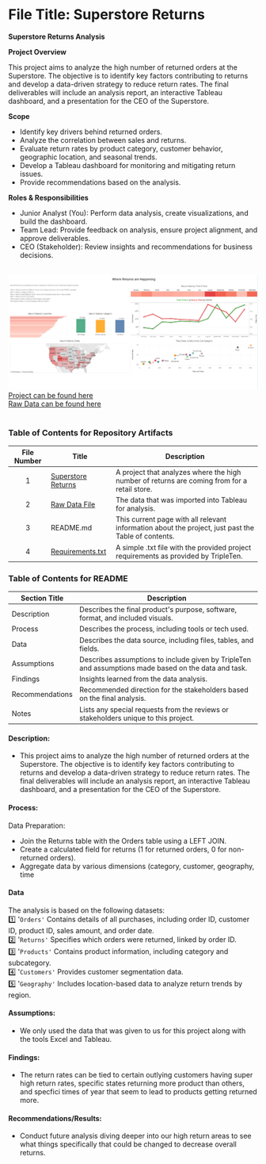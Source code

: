 # File Title: Superstore Returns  

**Superstore Returns Analysis**

**Project Overview**

This project aims to analyze the high number of returned orders at the Superstore. The objective is to identify key factors contributing to returns and develop a data-driven strategy to reduce return rates. The final deliverables will include an analysis report, an interactive Tableau dashboard, and a presentation for the CEO of the Superstore.

**Scope**

- Identify key drivers behind returned orders.
- Analyze the correlation between sales and returns.
- Evaluate return rates by product category, customer behavior, geographic location, and seasonal trends.
- Develop a Tableau dashboard for monitoring and mitigating return issues.
- Provide recommendations based on the analysis.<br/>

**Roles & Responsibilities**<br/>
- Junior Analyst (You): Perform data analysis, create visualizations, and build the dashboard.
- Team Lead: Provide feedback on analysis, ensure project alignment, and approve deliverables.
- CEO (Stakeholder): Review insights and recommendations for business decisions. <br/><br/>


[<img src="https://github.com/Turner-Walz/Data_projects_TripleTen/blob/main/Superstore%20Returns/Snip%20of%20Project%20Dashboard" alt="First Sheet of Project**">](https://github.com/Turner-Walz/Data_projects_TripleTen/blob/main/Superstore%20Returns/Snip%20of%20Project%20Dashboard)  
[Project can be found here](https://public.tableau.com/app/profile/turner.walz/viz/Sprint5Project-StorytellingWithData/Story) <br/>
[Raw Data can be found here](https://1drv.ms/x/c/1ca507718247c69e/ESxe-eHrW0hGu_oJGe_8f7gBAUTrdZJTTf8i1YiuhixKDg?e=XIqBWH&nav=MTVfezg1QkZFNkVELTlCNEItNEE5Ny05Q0U0LTNEODEyRTEzNUZGNX0) <br/><br/>

### Table of Contents for Repository Artifacts
| File Number | Title | Description |
| :-----------: | ----------- |----------- |
| 1 | [Superstore Returns](https://public.tableau.com/app/profile/turner.walz/viz/Sprint5Project-StorytellingWithData/Story) | A project that analyzes where the high number of returns are coming from for a retail store. |
| 2 | [Raw Data File](https://1drv.ms/x/c/1ca507718247c69e/ESxe-eHrW0hGu_oJGe_8f7gBAUTrdZJTTf8i1YiuhixKDg?e=XIqBWH&nav=MTVfezg1QkZFNkVELTlCNEItNEE5Ny05Q0U0LTNEODEyRTEzNUZGNX0) | The data that was imported into Tableau for analysis. |
| 3 | README.md | This current page with all relevant information about the project, just past the Table of contents. |
| 4 | [Requirements.txt](https://github.com/Turner-Walz/Data_projects_TripleTen/blob/main/Superstore%20Returns/requirements.txt) | A simple .txt file with the provided project requirements as provided by TripleTen. |

### Table of Contents for README
| Section Title | Description |
| ----------- |----------- |
| Description | Describes the final product's purpose, software, format, and included visuals. |
| Process | Describes the process, including tools or tech used. |
| Data | Describes the data source, including files, tables, and fields. |
| Assumptions | Describes assumptions to include given by TripleTen and assumptions made based on the data and task. |
| Findings | Insights learned from the data analysis. |
| Recommendations | Recommended direction for the stakeholders based on the final analysis. |
| Notes | Lists any special requests from the reviews or stakeholders unique to this project. |

#### Description:
- This project aims to analyze the high number of returned orders at the Superstore. The objective is to identify key factors contributing to returns and develop a data-driven strategy to reduce return rates. The final deliverables will include an analysis report, an interactive Tableau dashboard, and a presentation for the CEO of the Superstore.

#### Process:

Data Preparation:
- Join the Returns table with the Orders table using a LEFT JOIN.
- Create a calculated field for returns (1 for returned orders, 0 for non-returned orders).
- Aggregate data by various dimensions (category, customer, geography, time 

#### Data
The analysis is based on the following datasets:<br/>
1️⃣ '`Orders'` Contains details of all purchases, including order ID, customer ID, product ID, sales amount, and order date.<br/>
2️⃣ '`Returns'` Specifies which orders were returned, linked by order ID.<br/>
3️⃣ '`Products'` Contains product information, including category and subcategory.<br/>
4️⃣ '`Customers'` Provides customer segmentation data.<br/>
5️⃣ '`Geography'` Includes location-based data to analyze return trends by region.<br/>

#### Assumptions:
- We only used the data that was given to us for this project along with the tools Excel and Tableau. 


#### Findings:
- The return rates can be tied to certain outlying customers having super high return rates, specific states returning more product than others, and specfici times of year that seem to lead to products getting returned more. 

#### Recommendations/Results:
- Conduct future analysis diving deeper into our high return areas to see what things specifically that could be changed to decrease overall returns. 



